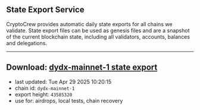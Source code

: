 ## State Export Service
CryptoCrew provides automatic daily state exports for all chains we validate. State export files can be used as genesis files and are a snapshot of the current blockchain state, including all validators, accounts, balances and delegations.

---
**Download: [dydx-mainnet-1 state export](https://dl-tyo.ccvalidators.com/SERVICE/dydx/dydx-mainnet-1_export_43585320.json)**
---

- last updated: Tue Apr 29 2025 10:20:15
- chain id: `dydx-mainnet-1`
- export height: `43585320`
- use for: airdrops, local tests, chain recovery
